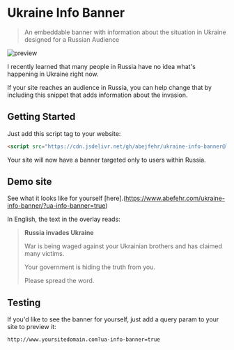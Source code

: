 # Ukraine Info Banner

> An embeddable banner with information about the situation in Ukraine designed for a Russian Audience

![preview](https://user-images.githubusercontent.com/3917428/156927881-c4defb04-c401-449b-b39d-f131606b00f0.png)


I recently learned that many people in Russia have no idea what's happening in Ukraine right now.

If your site reaches an audience in Russia, you can help change that by including this snippet that adds information about the invasion.

## Getting Started

Just add this script tag to your website:

```html
<script src="https://cdn.jsdelivr.net/gh/abejfehr/ukraine-info-banner@latest/dist/snippet.js"></script>
```

Your site will now have a banner targeted only to users within Russia.

## Demo site

See what it looks like for yourself [here].(https://www.abefehr.com/ukraine-info-banner/?ua-info-banner=true)

In English, the text in the overlay reads:

> **Russia invades Ukraine**
>
> War is being waged against your Ukrainian brothers and has claimed many victims.
>
> Your government is hiding the truth from you.
>
> Please spread the word.

## Testing

If you'd like to see the banner for yourself, just add a query param to your site to preview it:

```bash
http://www.yoursitedomain.com?ua-info-banner=true
```
